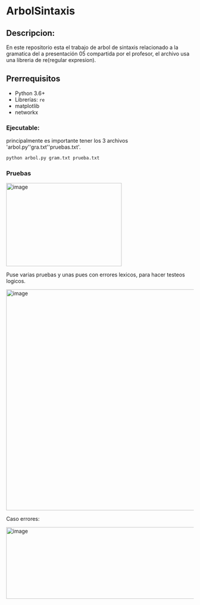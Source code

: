 # ArbolSintaxis
## Descripcion:
En este repositorio esta el trabajo de arbol de sintaxis relacionado a la gramatica del a presentación 05 compartida por el profesor, el archivo usa una libreria de re(regular expresion). 

## Prerrequisitos
- Python 3.6+
- Librerías: `re`
- matplotlib
- networkx 

### Ejecutable:
principalmente es importante tener los 3 archivos 'arbol.py''gra.txt''pruebas.txt'.
```bash
python arbol.py gram.txt prueba.txt
```

### Pruebas
<img width="310" height="223" alt="image" src="https://github.com/user-attachments/assets/36d46574-e11b-4cd6-9b99-e83ab091c3c9" />

Puse varias pruebas y unas pues con errores lexicos, para hacer testeos logicos. 

<img width="956" height="592" alt="image" src="https://github.com/user-attachments/assets/c39b377f-106c-45e6-96b7-bba8927f76b7" />

Caso errores:

<img width="653" height="192" alt="image" src="https://github.com/user-attachments/assets/2df631f5-e881-48d2-9f14-35cdd2964812" />
